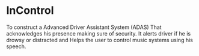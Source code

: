 # InControl
To construct a Advanced Driver Assistant System (ADAS) That acknowledges his presence making sure of security. It alerts driver if he is drowsy or distracted and Helps the user to control music systems using his speech.
